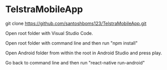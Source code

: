 # TelstraMobileApp

git clone https://github.com/santoshboms123/TelstraMobileApp.git

Open root folder with Visual Studio Code.

Open root folder with command line and then run "npm install"

Open Android folder from within the root in Android Studio and press play.

Go back to command line and then run "react-native run-android"

